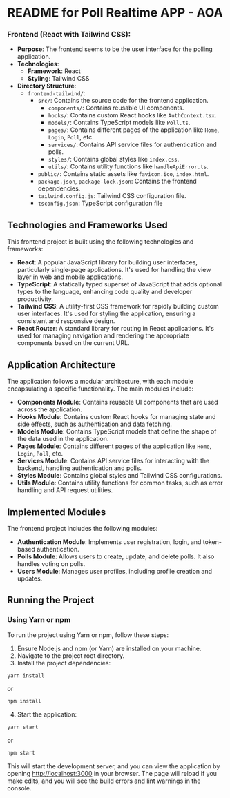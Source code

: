 # README for Poll Realtime APP - AOA

### Frontend (React with Tailwind CSS):
- **Purpose**: The frontend seems to be the user interface for the polling application.
- **Technologies**:
  - **Framework**: React
  - **Styling**: Tailwind CSS
- **Directory Structure**:
  - `frontend-tailwind/`:
    - `src/`: Contains the source code for the frontend application.
      - `components/`: Contains reusable UI components.
      - `hooks/`: Contains custom React hooks like `AuthContext.tsx`.
      - `models/`: Contains TypeScript models like `Poll.ts`.
      - `pages/`: Contains different pages of the application like `Home`, `Login`, `Poll`, etc.
      - `services/`: Contains API service files for authentication and polls.
      - `styles/`: Contains global styles like `index.css`.
      - `utils/`: Contains utility functions like `handleApiError.ts`.
    - `public/`: Contains static assets like `favicon.ico`, `index.html`.
    - `package.json`, `package-lock.json`: Contains the frontend dependencies.
    - `tailwind.config.js`: Tailwind CSS configuration file.
    - `tsconfig.json`: TypeScript configuration file


## Technologies and Frameworks Used

This frontend project is built using the following technologies and frameworks:

- **React**: A popular JavaScript library for building user interfaces, particularly single-page applications. It's used for handling the view layer in web and mobile applications.
- **TypeScript**: A statically typed superset of JavaScript that adds optional types to the language, enhancing code quality and developer productivity.
- **Tailwind CSS**: A utility-first CSS framework for rapidly building custom user interfaces. It's used for styling the application, ensuring a consistent and responsive design.
- **React Router**: A standard library for routing in React applications. It's used for managing navigation and rendering the appropriate components based on the current URL.

## Application Architecture

The application follows a modular architecture, with each module encapsulating a specific functionality. The main modules include:

- **Components Module**: Contains reusable UI components that are used across the application.
- **Hooks Module**: Contains custom React hooks for managing state and side effects, such as authentication and data fetching.
- **Models Module**: Contains TypeScript models that define the shape of the data used in the application.
- **Pages Module**: Contains different pages of the application like `Home`, `Login`, `Poll`, etc.
- **Services Module**: Contains API service files for interacting with the backend, handling authentication and polls.
- **Styles Module**: Contains global styles and Tailwind CSS configurations.
- **Utils Module**: Contains utility functions for common tasks, such as error handling and API request utilities.

## Implemented Modules

The frontend project includes the following modules:

- **Authentication Module**: Implements user registration, login, and token-based authentication.
- **Polls Module**: Allows users to create, update, and delete polls. It also handles voting on polls.
- **Users Module**: Manages user profiles, including profile creation and updates.

## Running the Project

### Using Yarn or npm

To run the project using Yarn or npm, follow these steps:

1. Ensure Node.js and npm (or Yarn) are installed on your machine.
2. Navigate to the project root directory.
3. Install the project dependencies:

```bash
yarn install
```

or

```bash
npm install
```

4. Start the application:

```bash
yarn start
```

or

```bash
npm start
```

This will start the development server, and you can view the application by opening [http://localhost:3000](http://localhost:3000) in your browser. The page will reload if you make edits, and you will see the build errors and lint warnings in the console.

 